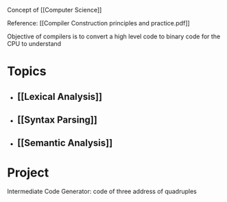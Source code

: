Concept of [[Computer Science]]

Reference: [[Compiler Construction principles and practice.pdf]]

Objective of compilers is to convert a high level code to binary code for the CPU to understand

# Topics

- ## [[Lexical Analysis]]
- ## [[Syntax Parsing]]
- ## [[Semantic Analysis]]

# Project

Intermediate Code Generator: code of three address of quadruples